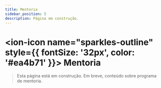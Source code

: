```yaml
---
title: Mentoria
sidebar_position: 5
description: Página em construção.
---
```


# <ion-icon name="sparkles-outline" style={{ fontSize: '32px', color: '#ea4b71' }}></ion-icon> Mentoria

> Esta página está em construção. Em breve, conteúdo sobre programa de mentoria.
